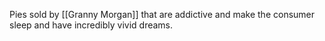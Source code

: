 Pies sold by [[Granny Morgan]] that are addictive and make the consumer sleep and have incredibly vivid dreams.